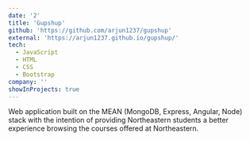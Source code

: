 ```yaml
---
date: '2'
title: 'Gupshup'
github: 'https://github.com/arjun1237/gupshup'
external: 'https://arjun1237.github.io/gupshup/'
tech:
  - JavaScript
  - HTML
  - CSS
  - Bootstrap
company: ''
showInProjects: true
---
```


Web application built on the MEAN (MongoDB, Express, Angular, Node) stack with the intention of providing Northeastern students a better experience browsing the courses offered at Northeastern.
